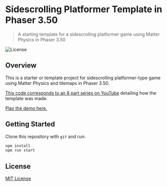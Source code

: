 # Sidescrolling Platformer Template in Phaser 3.50
> A starting template for a sidescrolling platformer game using Matter Physics in Phaser 3.50

![License](https://img.shields.io/badge/license-MIT-green)

## Overview

This is a starter or template project for sidescrolling platformer-type game using Matter Physics and tilemaps in Phaser 3.50.

[This code corresponds to an 8 part series on YouTube](https://youtube.com/playlist?list=PLumYWZ2t7CRvEG-wUD5uwUBHU91E0kt4b) detailing how the template was made.

[Play the demo here.](https://ourcade.github.io/sidescrolling-platformer-template-phaser3/)

## Getting Started

Clone this repository with `git` and run:

```bash
npm install
npm run start
```

## License

[MIT License](https://github.com/ourcade/sidescrolling-platformer-template-phaser3/blob/master/LICENSE)
